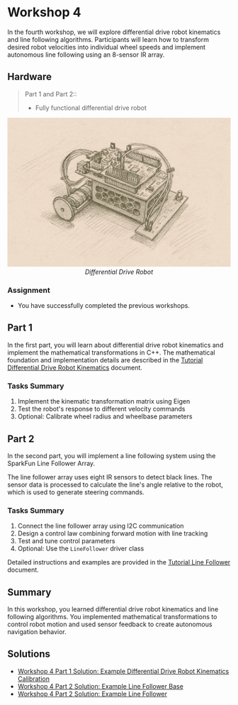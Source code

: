 <!-- link list -->
[0]: https://os.mbed.com/platforms/ST-Nucleo-F446RE/

# Workshop 4

In the fourth workshop, we will explore differential drive robot kinematics and line following algorithms. Participants will learn how to transform desired robot velocities into individual wheel speeds and implement autonomous line following using an 8-sensor IR array.

## Hardware

>Part 1 and Part 2::
> - Fully functional differential drive robot

<p align="center">
    <img src="../images/differential_drive_robot.png" alt="Differential Drive Robot" width="650"/> </br>
    <i>Differential Drive Robot</i>
</p>

### Assignment

- You have successfully completed the previous workshops.

## Part 1

In the first part, you will learn about differential drive robot kinematics and implement the mathematical transformations in C++. The mathematical foundation and implementation details are described in the [Tutorial Differential Drive Robot Kinematics](dd_kinematics.md) document.

### Tasks Summary

1. Implement the kinematic transformation matrix using Eigen
2. Test the robot's response to different velocity commands
3. Optional: Calibrate wheel radius and wheelbase parameters

## Part 2

In the second part, you will implement a line following system using the SparkFun Line Follower Array.

The line follower array uses eight IR sensors to detect black lines. The sensor data is processed to calculate the line's angle relative to the robot, which is used to generate steering commands.

### Tasks Summary

1. Connect the line follower array using I2C communication
3. Design a control law combining forward motion with line tracking
4. Test and tune control parameters
5. Optional: Use the ``LineFollower`` driver class

Detailed instructions and examples are provided in the [Tutorial Line Follower](line_follower.md) document.

## Summary

In this workshop, you learned differential drive robot kinematics and line following algorithms. You implemented mathematical transformations to control robot motion and used sensor feedback to create autonomous navigation behavior.

## Solutions

- [Workshop 4 Part 1 Solution: Example Differential Drive Robot Kinematics Calibration](../solutions/main_dd_kinematic_calib.cpp)
- [Workshop 4 Part 2 Solution: Example Line Follower Base](../solutions/main_line_follower_base.cpp)
- [Workshop 4 Part 2 Solution: Example Line Follower](../solutions/main_line_follower.cpp)
